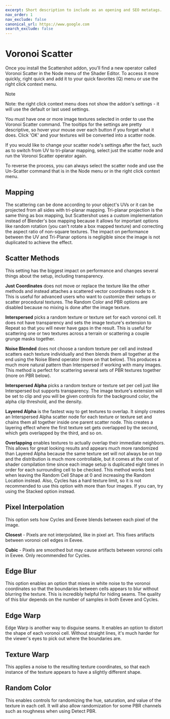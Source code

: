 ```yaml
---
excerpt: Short description to include as an opening and SEO metatags.
nav_order: 1
nav_exclude: false
canonical_url: https://www.google.com
search_exclude: false
---
```


# Voronoi Scatter

Once you install the Scattershot addon, you'll find a new operator called Voronoi Scatter in the Node menu of the Shader Editor. To access it more quickly, right quick and add it to your quick favorites (Q) menu or use the right click context menu.

> [!NOTE]
> Note: the right click context menu does not show the addon's settings - it will use the default or last used settings.

You must have one or more image textures selected in order to use the Voronoi Scatter command. The tooltips for the settings are pretty descriptive, so hover your mouse over each button if you forget what it does. Click 'OK' and your textures will be converted into a scatter node.

If you would like to change your scatter node's settings after the fact, such as to switch from UV to tri-planar mapping, select just the scatter node and run the Voronoi Scatter operator again.

To reverse the process, you can always select the scatter node and use the Un-Scatter command that is in the Node menu or in the right click context menu.

## Mapping

The scattering can be done according to your object's UVs or it can be projected from all sides with tri-planar mapping. Tri-planar projection is the same thing as box mapping, but Scattershot uses a custom implementation instead of Blender's box mapping because it allows for important options like random rotation (you can't rotate a box mapped texture) and correcting the aspect ratio of non-square textures. The impact on performance between the UV and Tri-Planar options is negligible since the image is not duplicated to achieve the effect.

## Scatter Methods

This setting has the biggest impact on performance and changes several things about the setup, including transparency.

**Just Coordinates** does not move or replace the texture like the other methods and instead attaches a scattered vector coordinates node to it. This is useful for advanced users who want to customize their setups or scatter procedural textures. The Random Color and PBR options are disabled because no mixing is done after the image texture.

**Interspersed** picks a random texture or texture set for each voronoi cell. It does not have transparency and sets the image texture's extension to Repeat so that you will never have gaps in the result. This is useful for scattering one or two textures across a terrain or scattering a couple grunge masks together.

**Noise Blended** does not choose a random texture per cell and instead scatters each texture individually and then blends them all together at the end using the Noise Blend operator (more on that below). This produces a much more natural pattern than Interspersed if working with many images. This method is perfect for scattering several sets of PBR textures together (more on PBR below).

**Interspersed Alpha** picks a random texture or texture set per cell just like Interspersed but supports transparency. The image texture's extension will be set to clip and you will be given controls for the background color, the alpha clip threshold, and the density.

**Layered Alpha** is the fastest way to get textures to overlap. It simply creates an Interspersed Alpha scatter node for each texture or texture set and chains them all together inside one parent scatter node. This creates a layering effect where the first texture set gets overlapped by the second, which gets overlapped by the third, and so on.

**Overlapping** enables textures to actually overlap their immediate neighbors. This allows for great looking results and appears much more randomized than Layered Alpha because the same texture set will not always be on top and the distribution is much more controllable, but it comes at the cost of shader compilation time since each image setup is duplicated eight times in order for each surrounding cell to be checked. This method works best when leaving the Random Cell Shape at 0 and increasing the Random Location instead. Also, Cycles has a hard texture limit, so it is not recommended to use this option with more than four images. If you can, try using the Stacked option instead.

## Pixel Interpolation

This option sets how Cycles and Eevee blends between each pixel of the image.

**Closest** - Pixels are not interpolated, like in pixel art. This fixes artifacts between voronoi cell edges in Eevee.

**Cubic** - Pixels are smoothed but may cause artifacts between voronoi cells in Eevee. Only recommended for Cycles.

## Edge Blur

This option enables an option that mixes in white noise to the voronoi coordinates so that the boundaries between cells appears to blur without blurring the texture. This is incredibly helpful for hiding seams. The quality of this blur depends on the number of samples in both Eevee and Cycles.

## Edge Warp

Edge Warp is another way to disguise seams. It enables an option to distort the shape of each voronoi cell. Without straight lines, it's much harder for the viewer's eyes to pick out where the boundaries are.

## Texture Warp

This applies a noise to the resulting texture coordinates, so that each instance of the texture appears to have a slightly different shape.

## Random Color

This enables controls for randomizing the hue, saturation, and value of the texture in each cell. It will also allow randomization for some PBR channels such as roughness when using Detect PBR.
